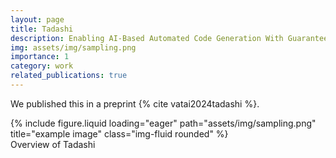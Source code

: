 ```yaml
---
layout: page
title: Tadashi
description: Enabling AI-Based Automated Code Generation With Guaranteed Correctness
img: assets/img/sampling.png
importance: 1
category: work
related_publications: true
---
```


We published this in a preprint {% cite vatai2024tadashi %}.

<div class="row">
    <div class="col-sm mt-3 mt-md-0">
        {% include figure.liquid loading="eager" path="assets/img/sampling.png" title="example image" class="img-fluid rounded" %}
    </div>
</div>
<div class="caption">
    Overview of Tadashi
</div>
